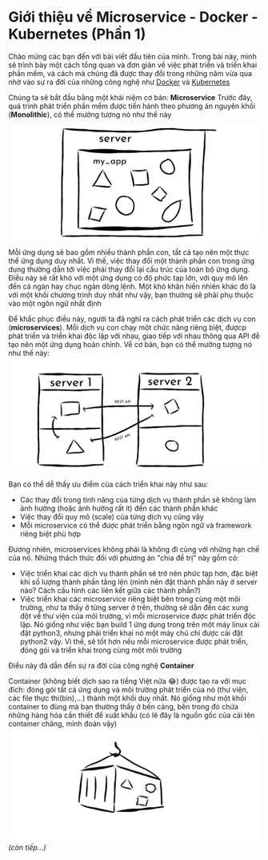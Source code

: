 

# Giới thiệu về Microservice - Docker - Kubernetes (Phần 1)



Chào mừng các bạn đến với bài viết đầu tiên của mình. Trong bài này, mình sẽ trình bày một cách tổng quan và đơn giản về việc phát triển và triển khai phần mềm, và cách mà chúng đã được thay đổi trong những năm vừa qua nhờ vào sự ra đời của những công nghệ như [Docker](https://www.docker.com/) và [Kubernetes](https://kubernetes.io/)

Chúng ta sẽ bắt đầu bằng một khái niệm cơ bản: **Microservice**
Trước đây, quá trình phát triển phần mềm được tiến hành theo phương án nguyên khối (**Monolithic**), có thể mường tượng nó như thế này

<img src="../images/monolithic-sketchpad-modified.png" alt="drawing" width="600"/>

Mỗi ứng dụng sẽ bao gồm nhiều thành phần con, tất cả tạo nên một thực thể ứng dụng duy nhất. Vì thế, việc thay đổi một thành phần con trong ứng dụng thường dẫn tới việc phải thay đổi lại cấu trúc của toàn bộ ứng dụng. Điều này sẽ rất khó với một ứng dụng có độ phức tạp lớn, với quy mô lên đến cả ngàn hay chục ngàn dòng lệnh. Một khó khăn hiển nhiên khác đó là với một khối chương trình duy nhất như vậy, bạn thường sẽ phải phụ thuộc vào một ngôn ngữ nhất định
 
Để khắc phục điều này, người ta đã nghĩ ra cách phát triển các dịch vụ con (**microservices**). Mỗi dịch vụ con chạy một chức năng riêng biệt, đượcp phát triển và triển khai độc lập với nhau, giao tiếp với nhau thông qua API để tạo nên một ứng dụng hoàn chỉnh. Về cơ bản, bạn có thể mường tượng nó như thế này:
![microservice-diagram](../images/microservice-sketchpad.png)

Bạn có thể dễ thấy ưu điểm của cách triển khai này như sau:
- Các thay đổi trong tính năng của từng dịch vụ thành phần sẽ không làm ảnh hưởng (hoặc ảnh hưởng rất ít) đến các thành phần khác
- Việc thay đổi quy mô (scale) của từng dịch vụ cũng vậy
- Mỗi microservice có thể được phát triển bằng ngôn ngữ và framework riêng biệt phù hợp

Đương nhiên, microservices không phải là không đi cùng với những hạn chế của nó. Những thách thức đối với phương án "chia để trị" này gồm có:
- Việc triển khai các dịch vụ thành phần sẽ trở nên phức tạp hơn, đặc biệt khi số lượng thành phần tăng lên (mình nên đặt thành phần này ở server nào? Cách cấu hình các liên kết giữa các thành phần?)
- Việc triển khai các microservice riêng biệt bên trong cùng một môi trường, như ta thấy ở từng server ở trên, thường sẽ dẫn đến các xung đột về thư viện của môi trường, vì mỗi microservice được phát triển độc lập. Nó giống như việc bạn build 1 ứng dụng trong trên một máy linux cài đặt python3, nhưng phải triển khai nó một máy chủ chỉ được cài đặt python2 vậy. Vì thế, sẽ tốt hơn nếu mỗi microservice được phát triển, đóng gói và triển khai trong cùng một môi trường

Điều này đã dẫn đến sự ra đời của công nghệ **Container**

Container (không biết dịch sao ra tiếng Việt nữa :joy:) được tạo ra với mục đích: đóng gói tất cả ứng dụng và môi trường phát triển của nó (thư viện, các file thực thi(bin),...) thành một khối duy nhất. Nó giống như một khối container to đùng mà bạn thường thấy ở bến cảng, bên trong đó chứa những hàng hóa cần thiết để xuất khẩu (có lẽ đây là nguồn gốc của cái tên container chăng, mình đoán vậy)
![container](../images/container-sketchpad.png)
*(còn tiếp...)*
